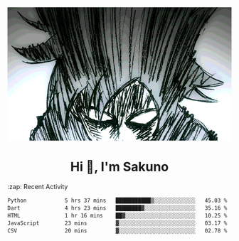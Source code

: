 <body>
<h1 align="center"></h1>
<br>
<div align="center">
<img width="auto" height="300" src="Img/mobFreakoutLonger.gif"/>
</div>
</div>
<h1 align="center">Hi 👋, I'm Sakuno</h1>
:zap: Recent Activity

<!--START_SECTION:waka-->

```txt
Python            5 hrs 37 mins   ███████████▒░░░░░░░░░░░░░   45.03 %
Dart              4 hrs 23 mins   ████████▓░░░░░░░░░░░░░░░░   35.16 %
HTML              1 hr 16 mins    ██▓░░░░░░░░░░░░░░░░░░░░░░   10.25 %
JavaScript        23 mins         ▓░░░░░░░░░░░░░░░░░░░░░░░░   03.17 %
CSV               20 mins         ▓░░░░░░░░░░░░░░░░░░░░░░░░   02.78 %
```

<!--END_SECTION:waka-->

